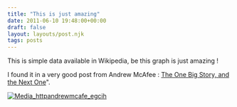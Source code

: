 ```yaml
---
title: "This is just amazing"
date: 2011-06-10 19:48:00+00:00
draft: false
layout: layouts/post.njk
tags: posts
---
```


This is simple data available in Wikipedia, be this graph is just amazing !  


I found it in a very good post from Andrew McAfee : [The One Big Story, and the Next One](http://andrewmcafee.org/2011/06/mcafee-industrial-revolution-computerization-human-development/?utm_source=feedburner&utm_medium=feed&utm_campaign=Feed%3A+AndrewMcafeesBlog+%28Andrew+McAfee%27s+Blog%29)".

  


[![Media_httpandrewmcafe_egcih](http://posterous.com/getfile/files.posterous.com/lmau/wvyCdGdsqEmncfdasGDDdEhoqhglacDmJygigthdCybvGdfbftEpItGenGqm/media_httpandrewmcafe_Egcih.png.scaled500.png)
](http://posterous.com/getfile/files.posterous.com/lmau/wvyCdGdsqEmncfdasGDDdEhoqhglacDmJygigthdCybvGdfbftEpItGenGqm/media_httpandrewmcafe_Egcih.png.scaled1000.png)
